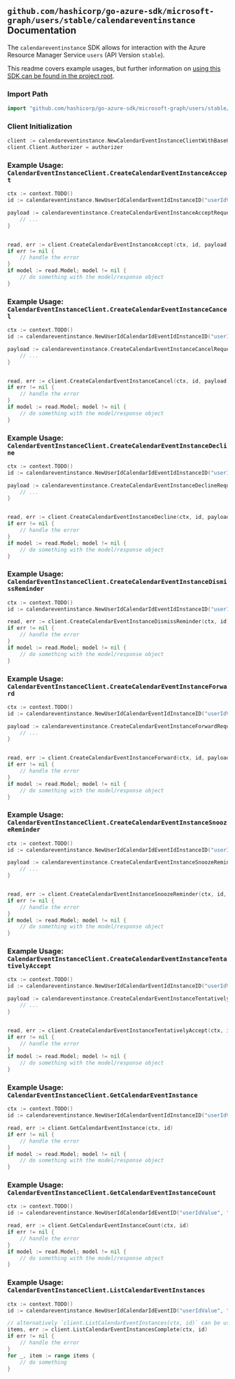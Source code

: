 
## `github.com/hashicorp/go-azure-sdk/microsoft-graph/users/stable/calendareventinstance` Documentation

The `calendareventinstance` SDK allows for interaction with the Azure Resource Manager Service `users` (API Version `stable`).

This readme covers example usages, but further information on [using this SDK can be found in the project root](https://github.com/hashicorp/go-azure-sdk/tree/main/docs).

### Import Path

```go
import "github.com/hashicorp/go-azure-sdk/microsoft-graph/users/stable/calendareventinstance"
```


### Client Initialization

```go
client := calendareventinstance.NewCalendarEventInstanceClientWithBaseURI("https://management.azure.com")
client.Client.Authorizer = authorizer
```


### Example Usage: `CalendarEventInstanceClient.CreateCalendarEventInstanceAccept`

```go
ctx := context.TODO()
id := calendareventinstance.NewUserIdCalendarEventIdInstanceID("userIdValue", "eventIdValue", "eventId1Value")

payload := calendareventinstance.CreateCalendarEventInstanceAcceptRequest{
	// ...
}


read, err := client.CreateCalendarEventInstanceAccept(ctx, id, payload)
if err != nil {
	// handle the error
}
if model := read.Model; model != nil {
	// do something with the model/response object
}
```


### Example Usage: `CalendarEventInstanceClient.CreateCalendarEventInstanceCancel`

```go
ctx := context.TODO()
id := calendareventinstance.NewUserIdCalendarIdEventIdInstanceID("userIdValue", "calendarIdValue", "eventIdValue", "eventId1Value")

payload := calendareventinstance.CreateCalendarEventInstanceCancelRequest{
	// ...
}


read, err := client.CreateCalendarEventInstanceCancel(ctx, id, payload)
if err != nil {
	// handle the error
}
if model := read.Model; model != nil {
	// do something with the model/response object
}
```


### Example Usage: `CalendarEventInstanceClient.CreateCalendarEventInstanceDecline`

```go
ctx := context.TODO()
id := calendareventinstance.NewUserIdCalendarIdEventIdInstanceID("userIdValue", "calendarIdValue", "eventIdValue", "eventId1Value")

payload := calendareventinstance.CreateCalendarEventInstanceDeclineRequest{
	// ...
}


read, err := client.CreateCalendarEventInstanceDecline(ctx, id, payload)
if err != nil {
	// handle the error
}
if model := read.Model; model != nil {
	// do something with the model/response object
}
```


### Example Usage: `CalendarEventInstanceClient.CreateCalendarEventInstanceDismissReminder`

```go
ctx := context.TODO()
id := calendareventinstance.NewUserIdCalendarIdEventIdInstanceID("userIdValue", "calendarIdValue", "eventIdValue", "eventId1Value")

read, err := client.CreateCalendarEventInstanceDismissReminder(ctx, id)
if err != nil {
	// handle the error
}
if model := read.Model; model != nil {
	// do something with the model/response object
}
```


### Example Usage: `CalendarEventInstanceClient.CreateCalendarEventInstanceForward`

```go
ctx := context.TODO()
id := calendareventinstance.NewUserIdCalendarEventIdInstanceID("userIdValue", "eventIdValue", "eventId1Value")

payload := calendareventinstance.CreateCalendarEventInstanceForwardRequest{
	// ...
}


read, err := client.CreateCalendarEventInstanceForward(ctx, id, payload)
if err != nil {
	// handle the error
}
if model := read.Model; model != nil {
	// do something with the model/response object
}
```


### Example Usage: `CalendarEventInstanceClient.CreateCalendarEventInstanceSnoozeReminder`

```go
ctx := context.TODO()
id := calendareventinstance.NewUserIdCalendarIdEventIdInstanceID("userIdValue", "calendarIdValue", "eventIdValue", "eventId1Value")

payload := calendareventinstance.CreateCalendarEventInstanceSnoozeReminderRequest{
	// ...
}


read, err := client.CreateCalendarEventInstanceSnoozeReminder(ctx, id, payload)
if err != nil {
	// handle the error
}
if model := read.Model; model != nil {
	// do something with the model/response object
}
```


### Example Usage: `CalendarEventInstanceClient.CreateCalendarEventInstanceTentativelyAccept`

```go
ctx := context.TODO()
id := calendareventinstance.NewUserIdCalendarEventIdInstanceID("userIdValue", "eventIdValue", "eventId1Value")

payload := calendareventinstance.CreateCalendarEventInstanceTentativelyAcceptRequest{
	// ...
}


read, err := client.CreateCalendarEventInstanceTentativelyAccept(ctx, id, payload)
if err != nil {
	// handle the error
}
if model := read.Model; model != nil {
	// do something with the model/response object
}
```


### Example Usage: `CalendarEventInstanceClient.GetCalendarEventInstance`

```go
ctx := context.TODO()
id := calendareventinstance.NewUserIdCalendarEventIdInstanceID("userIdValue", "eventIdValue", "eventId1Value")

read, err := client.GetCalendarEventInstance(ctx, id)
if err != nil {
	// handle the error
}
if model := read.Model; model != nil {
	// do something with the model/response object
}
```


### Example Usage: `CalendarEventInstanceClient.GetCalendarEventInstanceCount`

```go
ctx := context.TODO()
id := calendareventinstance.NewUserIdCalendarIdEventID("userIdValue", "calendarIdValue", "eventIdValue")

read, err := client.GetCalendarEventInstanceCount(ctx, id)
if err != nil {
	// handle the error
}
if model := read.Model; model != nil {
	// do something with the model/response object
}
```


### Example Usage: `CalendarEventInstanceClient.ListCalendarEventInstances`

```go
ctx := context.TODO()
id := calendareventinstance.NewUserIdCalendarIdEventID("userIdValue", "calendarIdValue", "eventIdValue")

// alternatively `client.ListCalendarEventInstances(ctx, id)` can be used to do batched pagination
items, err := client.ListCalendarEventInstancesComplete(ctx, id)
if err != nil {
	// handle the error
}
for _, item := range items {
	// do something
}
```
